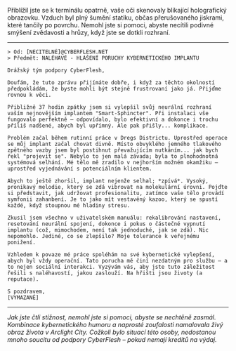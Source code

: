Přiblížil jste se k terminálu opatrně, vaše oči skenovaly blikající holografický obrazovku. Vzduch byl plný šumění statiku, občas přerušovaného jiskrami, které tančily po povrchu. Nemohl jste si pomoci, abyste necítili podivné smýšení zvědavosti a hrůzy, když jste se dotkli rozhraní.

---

```
> Od: [NECITELNÉ]@CYBERFLESH.NET
> Předmět: NALÉHAVÉ - HLÁŠENÍ PORUCHY KYBERNETICKÉHO IMPLANTU

Drážský tým podpory CyberFlesh,

Doufám, že tuto zprávu přijímáte dobře, i když za těchto okolností předpokládám, že byste mohli být stejně frustrovaní jako já. Přijďme rovnou k věci.

Přibližně 37 hodin zpátky jsem si vylepšil svůj neurální rozhraní vaším nejnovějším implantem "Smart-Sphincter". Při instalaci vše fungovalo perfektně – odpovídalo, bylo efektivní a dokonce i trochu příliš nadšené, abych byl upřímný. Ale pak přišly... komplikace.

Problém začal během rutinní práce v Dregs Districtu. Uprostřed operace se můj implant začal chovat divně. Místo obvyklého jemného tlakového zpětného vazby jsem byl postihnut převažujícím nutkáním... jak bych řekl "projevit se". Nebylo to jen malá závada; byla to plnohodnotná systémová selhání. Mé tělo mě zradilo v nejhorším možném okamžiku – uprostřed vyjednávání s potenciálním klientem.

Abych to ještě zhoršil, implant nejenže selhal; *zpívá*. Vysoký, pronikavý melodie, který se zdá vibrovat na molekulární úrovni. Pojďte si představit, jak udržovat profesionalitu, zatímco vaše tělo provádí symfonii zahanbení. Je to jako mít vestavěný kazoo, který se spustí každé, když stoupnou mé hladiny stresu.

Zkusil jsem všechno v uživatelském manuálu: rekalibrování nastavení, resetování neurální spojení, dokonce i pokus o částečné vypnutí implantu (což, mimochodem, není tak jednoduché, jak se zdá). Nic nepomohlo. Jediné, co se zlepšilo? Moje tolerance k veřejnému ponižení.

Vzhledem k povaze mé práce spoléhám na své kybernetické vylepšení, abych byl vždy operační. Tato porucha mě činí nezdatným pro službu – a to nejen sociální interakci. Vyzývám vás, aby jste tuto záležitost řešili s naléhavostí, jakou zaslouží. Na hřišti jsou životy (a reputace).

S pozdravem,
[VYMAZANÉ]
```

---

_Jak jste čtli stížnost, nemohl jste si pomoci, abyste se nechtěně zasmál. Kombinace kybernetického humoru a naprosté zoufalosti namalovala živý obraz života v Arclight City. Cožkoli bylo situací této osoby, nedostanou mnoho soucitu od podpory CyberFlesh – pokud nemají kreditů na výdaj._
